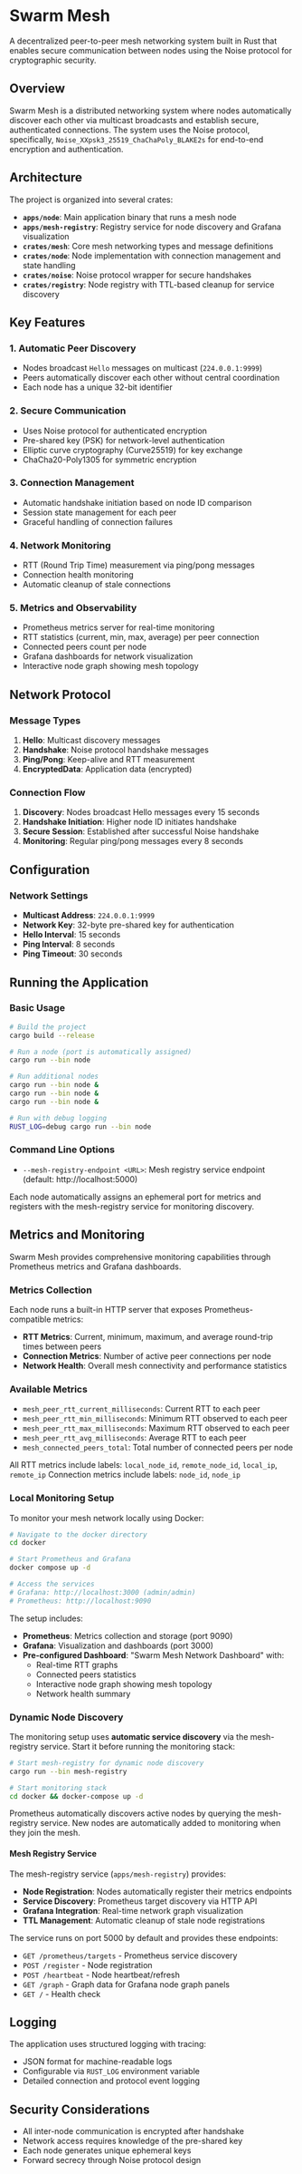 # Swarm Mesh

A decentralized peer-to-peer mesh networking system built in Rust that enables secure communication between nodes using
the Noise protocol for cryptographic security.

## Overview

Swarm Mesh is a distributed networking system where nodes automatically discover each other via multicast broadcasts
and establish secure, authenticated connections. The system uses the Noise protocol, specifically,
`Noise_XXpsk3_25519_ChaChaPoly_BLAKE2s` for end-to-end encryption and authentication.

## Architecture

The project is organized into several crates:

- **`apps/node`**: Main application binary that runs a mesh node
- **`apps/mesh-registry`**: Registry service for node discovery and Grafana visualization
- **`crates/mesh`**: Core mesh networking types and message definitions
- **`crates/node`**: Node implementation with connection management and state handling
- **`crates/noise`**: Noise protocol wrapper for secure handshakes
- **`crates/registry`**: Node registry with TTL-based cleanup for service discovery

## Key Features

### 1. Automatic Peer Discovery
- Nodes broadcast `Hello` messages on multicast (`224.0.0.1:9999`)
- Peers automatically discover each other without central coordination
- Each node has a unique 32-bit identifier

### 2. Secure Communication
- Uses Noise protocol for authenticated encryption
- Pre-shared key (PSK) for network-level authentication
- Elliptic curve cryptography (Curve25519) for key exchange
- ChaCha20-Poly1305 for symmetric encryption

### 3. Connection Management
- Automatic handshake initiation based on node ID comparison
- Session state management for each peer
- Graceful handling of connection failures

### 4. Network Monitoring
- RTT (Round Trip Time) measurement via ping/pong messages
- Connection health monitoring
- Automatic cleanup of stale connections

### 5. Metrics and Observability
- Prometheus metrics server for real-time monitoring
- RTT statistics (current, min, max, average) per peer connection
- Connected peers count per node
- Grafana dashboards for network visualization
- Interactive node graph showing mesh topology

## Network Protocol

### Message Types

1. **Hello**: Multicast discovery messages
2. **Handshake**: Noise protocol handshake messages
3. **Ping/Pong**: Keep-alive and RTT measurement
4. **EncryptedData**: Application data (encrypted)

### Connection Flow

1. **Discovery**: Nodes broadcast Hello messages every 15 seconds
2. **Handshake Initiation**: Higher node ID initiates handshake
3. **Secure Session**: Established after successful Noise handshake
4. **Monitoring**: Regular ping/pong messages every 8 seconds

## Configuration

### Network Settings
- **Multicast Address**: `224.0.0.1:9999`
- **Network Key**: 32-byte pre-shared key for authentication
- **Hello Interval**: 15 seconds
- **Ping Interval**: 8 seconds
- **Ping Timeout**: 30 seconds

## Running the Application

### Basic Usage

```bash
# Build the project
cargo build --release

# Run a node (port is automatically assigned)
cargo run --bin node

# Run additional nodes
cargo run --bin node &
cargo run --bin node &
cargo run --bin node &

# Run with debug logging
RUST_LOG=debug cargo run --bin node
```

### Command Line Options

- `--mesh-registry-endpoint <URL>`: Mesh registry service endpoint (default: http://localhost:5000)

Each node automatically assigns an ephemeral port for metrics and registers with the mesh-registry service for monitoring discovery.

## Metrics and Monitoring

Swarm Mesh provides comprehensive monitoring capabilities through Prometheus metrics and Grafana dashboards.

### Metrics Collection

Each node runs a built-in HTTP server that exposes Prometheus-compatible metrics:

- **RTT Metrics**: Current, minimum, maximum, and average round-trip times between peers
- **Connection Metrics**: Number of active peer connections per node
- **Network Health**: Overall mesh connectivity and performance statistics

### Available Metrics

- `mesh_peer_rtt_current_milliseconds`: Current RTT to each peer
- `mesh_peer_rtt_min_milliseconds`: Minimum RTT observed to each peer
- `mesh_peer_rtt_max_milliseconds`: Maximum RTT observed to each peer  
- `mesh_peer_rtt_avg_milliseconds`: Average RTT to each peer
- `mesh_connected_peers_total`: Total number of connected peers per node

All RTT metrics include labels: `local_node_id`, `remote_node_id`, `local_ip`, `remote_ip`
Connection metrics include labels: `node_id`, `node_ip`

### Local Monitoring Setup

To monitor your mesh network locally using Docker:

```bash
# Navigate to the docker directory
cd docker

# Start Prometheus and Grafana
docker compose up -d

# Access the services
# Grafana: http://localhost:3000 (admin/admin)
# Prometheus: http://localhost:9090
```

The setup includes:
- **Prometheus**: Metrics collection and storage (port 9090)
- **Grafana**: Visualization and dashboards (port 3000)
- **Pre-configured Dashboard**: "Swarm Mesh Network Dashboard" with:
  - Real-time RTT graphs
  - Connected peers statistics
  - Interactive node graph showing mesh topology
  - Network health summary

### Dynamic Node Discovery

The monitoring setup uses **automatic service discovery** via the mesh-registry service. Start it before running the monitoring stack:

```bash
# Start mesh-registry for dynamic node discovery
cargo run --bin mesh-registry

# Start monitoring stack
cd docker && docker-compose up -d
```
Prometheus automatically discovers active nodes by querying the mesh-registry service. New nodes are automatically added to monitoring when they join the mesh.

#### Mesh Registry Service

The mesh-registry service (`apps/mesh-registry`) provides:
- **Node Registration**: Nodes automatically register their metrics endpoints
- **Service Discovery**: Prometheus target discovery via HTTP API
- **Grafana Integration**: Real-time network graph visualization
- **TTL Management**: Automatic cleanup of stale node registrations

The service runs on port 5000 by default and provides these endpoints:
- `GET /prometheus/targets` - Prometheus service discovery
- `POST /register` - Node registration
- `POST /heartbeat` - Node heartbeat/refresh
- `GET /graph` - Graph data for Grafana node graph panels
- `GET /` - Health check

## Logging

The application uses structured logging with tracing:
- JSON format for machine-readable logs
- Configurable via `RUST_LOG` environment variable
- Detailed connection and protocol event logging

## Security Considerations

- All inter-node communication is encrypted after handshake
- Network access requires knowledge of the pre-shared key
- Each node generates unique ephemeral keys
- Forward secrecy through Noise protocol design
